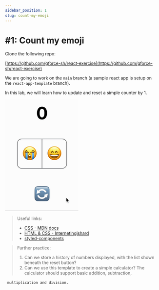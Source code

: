 ```yaml
---
sidebar_position: 1
slug: count-my-emoji
---
```


# #1: Count my emoji

Clone the following repo:

[https://github.com/gforce-sh/react-exercise](https://github.com/gforce-sh/react-exercise)

We are going to work on the `main` branch (a sample react app is setup on the `react-app-template` branch).

In this lab, we will learn how to update and reset a simple counter by 1.

![](assets/counter-demo.gif)

> Useful links:
>
> - [CSS - MDN docs](https://developer.mozilla.org/en-US/docs/Web/CSS)
> - [HTML & CSS - Internetingishard](https://internetingishard.netlify.app/html-and-css/)
> - [styled-components](https://styled-components.com/docs/api#styled)

> Further practice:
>
> 1. Can we store a history of numbers displayed, with the list shown beneath the reset button?
> 2. Can we use this template to create a simple calculator? The calculator should support basic addition, subtraction,

     multiplication and division.

